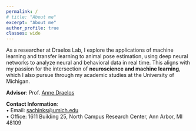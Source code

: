 ```yaml
---
permalink: /
# title: "About me"
excerpt: "About me"
author_profile: true
classes: wide
---
```


As a researcher at Draelos Lab, I explore the applications of machine learning and transfer learning to animal pose estimation, using deep neural networks to analyze neural and behavioral data in real time. This aligns with my passion for the intersection of **neuroscience and machine learning**, which I also pursue through my academic studies at the University of Michigan.

**Advisor**: Prof. [Anne Draelos](https://draeloslab.org/)

**Contact Information**:  
&bull; Email: sachinks@umich.edu  
&bull; Office: 1611 Building 25, North Campus Research Center, Ann Arbor, MI 48109